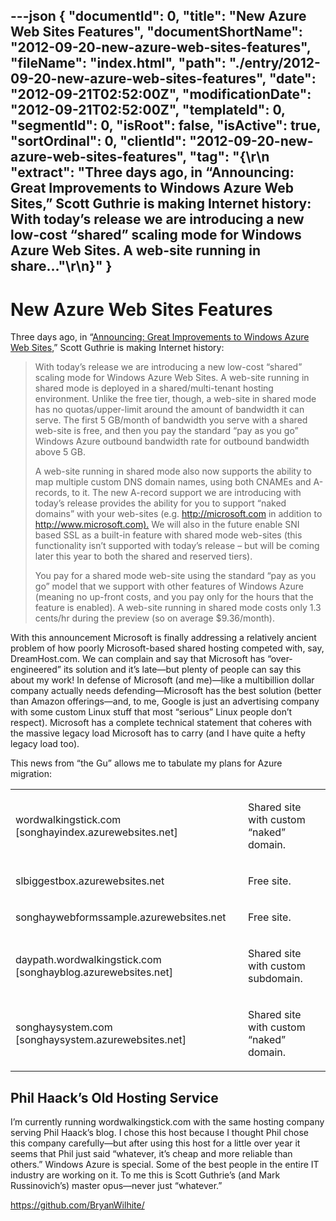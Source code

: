 ---json
{
  "documentId": 0,
  "title": "New Azure Web Sites Features",
  "documentShortName": "2012-09-20-new-azure-web-sites-features",
  "fileName": "index.html",
  "path": "./entry/2012-09-20-new-azure-web-sites-features",
  "date": "2012-09-21T02:52:00Z",
  "modificationDate": "2012-09-21T02:52:00Z",
  "templateId": 0,
  "segmentId": 0,
  "isRoot": false,
  "isActive": true,
  "sortOrdinal": 0,
  "clientId": "2012-09-20-new-azure-web-sites-features",
  "tag": "{\r\n  \"extract\": \"Three days ago, in “Announcing: Great Improvements to Windows Azure Web Sites,” Scott Guthrie is making Internet history: With today’s release we are introducing a new low-cost “shared” scaling mode for Windows Azure Web Sites. A web-site running in share...\"\r\n}"
}
---

# New Azure Web Sites Features

Three days ago, in “[Announcing: Great Improvements to Windows Azure Web Sites](http://weblogs.asp.net/scottgu/archive/2012/09/17/announcing-great-improvements-to-windows-azure-web-sites.aspx),” Scott Guthrie is making Internet history:

<blockquote>

With today’s release we are introducing a new low-cost “shared” scaling mode for Windows Azure Web Sites. A web-site running in shared mode is deployed in a shared/multi-tenant hosting environment. Unlike the free tier, though, a web-site in shared mode has no quotas/upper-limit around the amount of bandwidth it can serve. The first 5 GB/month of bandwidth you serve with a shared web-site is free, and then you pay the standard “pay as you go” Windows Azure outbound bandwidth rate for outbound bandwidth above 5 GB.

A web-site running in shared mode also now supports the ability to map multiple custom DNS domain names, using both CNAMEs and A-records, to it. The new A-record support we are introducing with today’s release provides the ability for you to support “naked domains” with your web-sites (e.g. <http://microsoft.com> in addition to <http://www.microsoft.com).> We will also in the future enable SNI based SSL as a built-in feature with shared mode web-sites (this functionality isn’t supported with today’s release – but will be coming later this year to both the shared and reserved tiers).

You pay for a shared mode web-site using the standard “pay as you go” model that we support with other features of Windows Azure (meaning no up-front costs, and you pay only for the hours that the feature is enabled). A web-site running in shared mode costs only 1.3 cents/hr during the preview (so on average $9.36/month).

</blockquote>

With this announcement Microsoft is finally addressing a relatively ancient problem of how poorly Microsoft-based shared hosting competed with, say, DreamHost.com. We can complain and say that Microsoft has “over-engineered” its solution and it’s late—but plenty of people can say this about my work! In defense of Microsoft (and me)—like a multibillion dollar company actually needs defending—Microsoft has the best solution (better than Amazon offerings—and, to me, Google is just an advertising company with some custom Linux stuff that most “serious” Linux people don’t respect). Microsoft has a complete technical statement that coheres with the massive legacy load Microsoft has to carry (and I have quite a hefty legacy load too).

This news from “the Gu” allows me to tabulate my plans for Azure migration:

<table class="WordWalkingStickTable"><tr><td>

wordwalkingstick.com [songhayindex.azurewebsites.net]

</td><td>

Shared site with custom “naked” domain.

</td></tr><tr><td>

slbiggestbox.azurewebsites.net

</td><td>

Free site.

</td></tr><tr><td>

songhaywebformssample.azurewebsites.net

</td><td>

Free site.

</td></tr><tr><td>

daypath.wordwalkingstick.com
[songhayblog.azurewebsites.net]

</td><td>

Shared site with custom subdomain.

</td></tr><tr><td>

songhaysystem.com
[songhaysystem.azurewebsites.net]

</td><td>

Shared site with custom “naked” domain.

</td></tr></table>

## Phil Haack’s Old Hosting Service

I’m currently running wordwalkingstick.com with the same hosting company serving Phil Haack’s blog. I chose this host because I thought Phil chose this company carefully—but after using this host for a little over year it seems that Phil just said “whatever, it’s cheap and more reliable than others.” Windows Azure is special. Some of the best people in the entire IT industry are working on it. To me this is Scott Guthrie’s (and Mark Russinovich’s) master opus—never just “whatever.”

<https://github.com/BryanWilhite/>
